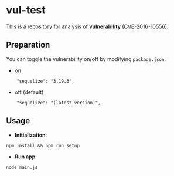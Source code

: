 # vul-test
This is a repository for analysis of **vulnerability** ([CVE-2016-10556](https://nvd.nist.gov/vuln/detail/CVE-2016-10556)).

## Preparation
You can toggle the vulnerability on/off by modifying `package.json`.

* on
```
    "sequelize": "3.19.3",
```

* off (default)
```
    "sequelize": "(latest version)",
```

## Usage

* **Initialization**:
```
npm install && npm run setup
```

* **Run app**:
```
node main.js
```


